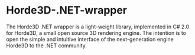 Horde3D-.NET-wrapper
====================

The Horde3D .NET wrapper is a light-weight library, implemented in C# 2.0 for Horde3D, a small open source 3D rendering engine. The intention is to open the simple and intuitive interface of the next-generation engine Horde3D to the .NET community.
